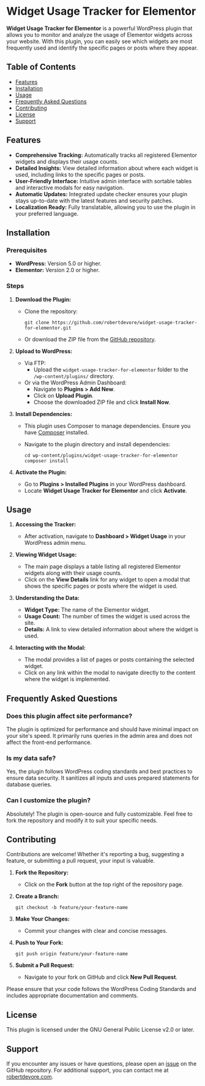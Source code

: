 # Widget Usage Tracker for Elementor

**Widget Usage Tracker for Elementor** is a powerful WordPress plugin that allows you to monitor and analyze the usage of Elementor widgets across your website. With this plugin, you can easily see which widgets are most frequently used and identify the specific pages or posts where they appear.

## Table of Contents

- [Features](#features)
- [Installation](#installation)
- [Usage](#usage)
- [Frequently Asked Questions](#frequently-asked-questions)
- [Contributing](#contributing)
- [License](#license)
- [Support](#support)

## Features

- **Comprehensive Tracking:** Automatically tracks all registered Elementor widgets and displays their usage counts.
- **Detailed Insights:** View detailed information about where each widget is used, including links to the specific pages or posts.
- **User-Friendly Interface:** Intuitive admin interface with sortable tables and interactive modals for easy navigation.
- **Automatic Updates:** Integrated update checker ensures your plugin stays up-to-date with the latest features and security patches.
- **Localization Ready:** Fully translatable, allowing you to use the plugin in your preferred language.

## Installation

### Prerequisites

- **WordPress:** Version 5.0 or higher.
- **Elementor:** Version 2.0 or higher.

### Steps

1. **Download the Plugin:**

    - Clone the repository:

        ```
        git clone https://github.com/robertdevore/widget-usage-tracker-for-elementor.git
        ```

    - Or download the ZIP file from the [GitHub repository](https://github.com/robertdevore/widget-usage-tracker-for-elementor/).
2. **Upload to WordPress:**

    - Via FTP:
        - Upload the `widget-usage-tracker-for-elementor` folder to the `/wp-content/plugins/` directory.
    - Or via the WordPress Admin Dashboard:
        - Navigate to **Plugins > Add New**.
        - Click on **Upload Plugin**.
        - Choose the downloaded ZIP file and click **Install Now**.
3. **Install Dependencies:**

    - This plugin uses Composer to manage dependencies. Ensure you have [Composer](https://getcomposer.org/) installed.
    - Navigate to the plugin directory and install dependencies:

        ```
        cd wp-content/plugins/widget-usage-tracker-for-elementor
        composer install
        ```

4. **Activate the Plugin:**

    - Go to **Plugins > Installed Plugins** in your WordPress dashboard.
    - Locate **Widget Usage Tracker for Elementor** and click **Activate**.

## Usage

1. **Accessing the Tracker:**

    - After activation, navigate to **Dashboard > Widget Usage** in your WordPress admin menu.
2. **Viewing Widget Usage:**

    - The main page displays a table listing all registered Elementor widgets along with their usage counts.
    - Click on the **View Details** link for any widget to open a modal that shows the specific pages or posts where the widget is used.
3. **Understanding the Data:**

    - **Widget Type:** The name of the Elementor widget.
    - **Usage Count:** The number of times the widget is used across the site.
    - **Details:** A link to view detailed information about where the widget is used.
4. **Interacting with the Modal:**

    - The modal provides a list of pages or posts containing the selected widget.
    - Click on any link within the modal to navigate directly to the content where the widget is implemented.

## Frequently Asked Questions

### Does this plugin affect site performance?

The plugin is optimized for performance and should have minimal impact on your site's speed. It primarily runs queries in the admin area and does not affect the front-end performance.

### Is my data safe?

Yes, the plugin follows WordPress coding standards and best practices to ensure data security. It sanitizes all inputs and uses prepared statements for database queries.

### Can I customize the plugin?

Absolutely! The plugin is open-source and fully customizable. Feel free to fork the repository and modify it to suit your specific needs.

## Contributing

Contributions are welcome! Whether it's reporting a bug, suggesting a feature, or submitting a pull request, your input is valuable.

1. **Fork the Repository:**

    - Click on the **Fork** button at the top right of the repository page.
2. **Create a Branch:**
    
    ```
    git checkout -b feature/your-feature-name
    ```

3. **Make Your Changes:**

    - Commit your changes with clear and concise messages.
4. **Push to Your Fork:**
    
    ```
    git push origin feature/your-feature-name
    ```

5. **Submit a Pull Request:**

    - Navigate to your fork on GitHub and click **New Pull Request**.

Please ensure that your code follows the WordPress Coding Standards and includes appropriate documentation and comments.

## License

This plugin is licensed under the GNU General Public License v2.0 or later.

## Support

If you encounter any issues or have questions, please open an [issue](https://github.com/robertdevore/widget-usage-tracker-for-elementor/issues) on the GitHub repository. For additional support, you can contact me at [robertdevore.com](https://robertdevore.com/).